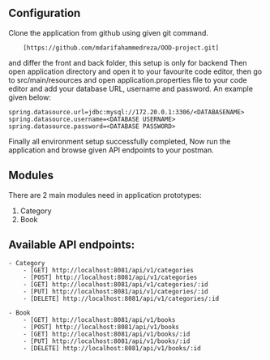 ## Configuration

Clone the application from github using given git command.

```ssh
    [https://github.com/mdarifahammedreza/OOD-project.git]
```
and differ the front and back folder, this setup is only for backend
Then open application directory and open it to your favourite code editor, then go to src/main/resources and open application.properties file to your code editor and add your database URL, username and password. An example given below:

```
spring.datasource.url=jdbc:mysql://172.20.0.1:3306/<DATABASENAME>
spring.datasource.username=<DATABASE USERNAME>
spring.datasource.password=<DATABASE PASSWORD>
```

Finally all environment setup successfully completed, Now run the application and browse given API endpoints to your postman.

## Modules

There are 2 main modules need in application prototypes:

1. Category
2. Book

## Available API endpoints:

    - Category
        - [GET] http://localhost:8081/api/v1/categories
        - [POST] http://localhost:8081/api/v1/categories
        - [GET] http://localhost:8081/api/v1/categories/:id
        - [PUT] http://localhost:8081/api/v1/categories/:id
        - [DELETE] http://localhost:8081/api/v1/categories/:id

    - Book
        - [GET] http://localhost:8081/api/v1/books
        - [POST] http://localhost:8081/api/v1/books
        - [GET] http://localhost:8081/api/v1/books/:id
        - [PUT] http://localhost:8081/api/v1/books/:id
        - [DELETE] http://localhost:8081/api/v1/books/:id
